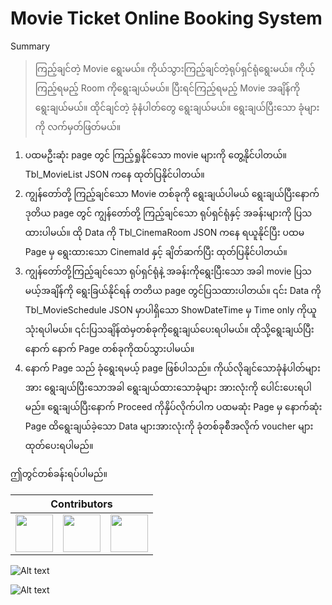 # Movie Ticket Online Booking System

Summary
>ကြည့်ချင်တဲ့ Movie ရွေးမယ်။ ကိုယ်သွားကြည့်ချင်တဲ့ရုပ်ရှင်ရုံရွေးမယ်။ ကိုယ့်ကြည့်ရမည့် Room ကိုရွေးချယ်မယ်။ ပြီးရင်ကြည့်ရမည့် Movie အချိန်ကိုရွေးချယ်မယ်။ ထိုင်ချင်တဲ့ ခုံနံပါတ်တွေ ရွေးချယ်မယ်။ ရွေးချယ်ပြီးသော ခုံများကို လက်မှတ်ဖြတ်မယ်။

1. ပထမဦးဆုံး page တွင် ကြည့်ရှုနိုင်သော movie များကို တွေ့နိုင်ပါတယ်။
Tbl_MovieList JSON ကနေ ထုတ်ပြနိုင်ပါတယ်။
2. ကျွန်တော်တို့ ကြည့်ချင်သော
Movie တစ်ခုကို ရွေးချယ်ပါမယ် ရွေးချယ်ပြီးနောက် ဒုတိယ page တွင် ကျွန်တော်တို့ ကြည့်ချင်သော ရုပ်ရှင်ရုံနှင့် အခန်းများကို ပြသထားပါမယ်။
ထို Data ကို Tbl_CinemaRoom JSON ကနေ ရယူနိုင်ပြီး ပထမ Page မှ ရွေးထားသော CinemaId နှင့် ချိတ်ဆက်ပြီး ထုတ်ပြနိုင်ပါတယ်။
3. ကျွန်တော်တို့ကြည့်ချင်သော ရုပ်ရှင်ရုံနဲ့ အခန်းကိုရွေးပြီးသော အခါ movie ပြသမယ့်အချိန်ကို ရွေးခြယ်နိုင်ရန် တတိယ page တွင်ပြသထားပါတယ်။
၎င်း Data ကို Tbl_MovieSchedule JSON မှာပါရှိသော ShowDateTime မှ Time only ကိုယူသုံးရပါမယ်။
၎င်းပြသချိန်ထဲမှတစ်ခုကိုရွေးချယ်ပေးရပါမယ်။ ထိုသို့ရွေးချယ်ပြီးနောက် နောက် Page တစ်ခုကိုထပ်သွားပါမယ်။
4. နောက် Page သည် ခုံရွေးရမယ့် page ဖြစ်ပါသည်။ ကိုယ်လိုချင်သောခုံနံပါတ်များအား ရွေးချယ်ပြီးသောအခါ ရွေးချယ်ထားသောခုံများ အားလုံးကို ပေါင်းပေးရပါမည်။ ရွေးချယ်ပြီးနောက် Proceed ကိုနှိပ်လိုက်ပါက ပထမဆုံး Page မှ နောက်ဆုံး Page ထိ‌ရွေးချယ်ခဲ့သော Data များအားလုံးကို ခုံတစ်ခုစီအလိုက် voucher များထုတ်ပေးရပါမည်။

ဤတွင်တစ်ခန်းရပ်ပါမည်။

<table>
 <thead>
  <tr>
   <th colspan="3">Contributors</th>
  </tr>
 </thead>
    <tbody>
        <tr>
            <td><a href="https://github.com/sannlynnhtun-coding"><img src="https://github.com/sannlynnhtun-coding.png" width="60px;"/></a></td>
            <td><a href="https://github.com/mgchit-coding"><img src="https://github.com/mgchit-coding.png" width="60px;"/></a></td>
            <td><a href="https://github.com/dabria2004"><img src="https://github.com/dabria2004.png" width="60px;"/></a></td>
        </tr>
    </tbody>
</table>
 
![Alt text](https://raw.githubusercontent.com/sannlynnhtun-coding/Movie-Ticket-Online-Booking-System/main/MovieTicketOnlineBookingSystemFlow.jpg)

![Alt text](https://raw.githubusercontent.com/sannlynnhtun-coding/Movie-Ticket-Online-Booking-System/main/MovieTicketOnlineBookingSystemMindMap.png)
